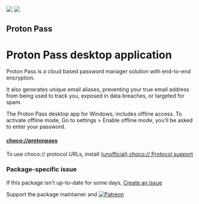 [![](https://img.shields.io/chocolatey/v/protonpass?color=green&label=protonpass)](https://chocolatey.org/packages/protonpass) [![](https://img.shields.io/chocolatey/dt/protonpass)](https://chocolatey.org/packages/protonpass)

## Proton Pass

# Proton Pass desktop application

Proton Pass is a cloud based password manager solution with end-to-end encryption.

It also generates unique email aliases, preventing your true email address from being used to track you, exposed in data breaches, or targeted for spam.

The Proton Pass desktop app for Windows, includes offline access. To activate offline mode, Go to settings > Enable offline mode, you’ll be asked to enter your password.

#### [choco://protonpass](choco://protonpass)
To use choco:// protocol URLs, install [(unofficial) choco:// Protocol support ](https://chocolatey.org/packages/choco-protocol-support)

### Package-specific issue
If this package isn't up-to-date for some days, [Create an issue](https://github.com/tunisiano187/Chocolatey-packages/issues/new/choose)

Support the package maintainer and [![Patreon](https://cdn.jsdelivr.net/gh/tunisiano187/Chocolatey-packages@d15c4e19c709e7148588d4523ffc6dd3cd3c7e5e/icons/patreon.png)](https://www.patreon.com/bePatron?u=39585820)
